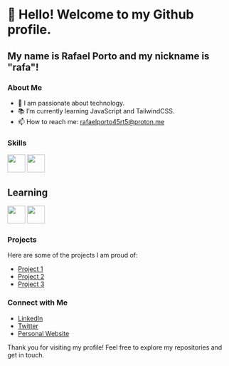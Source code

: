 # 👋 Hello! Welcome to my Github profile.

## My name is Rafael Porto and my nickname is "rafa"!

### About Me
- 🌟 I am passionate about technology.
- 📚 I’m currently learning JavaScript and TailwindCSS.
- 📫 How to reach me: rafaelporto45rt5@proton.me

### Skills

<img src="https://cdn.jsdelivr.net/gh/devicons/devicon@latest/icons/html5/html5-original.svg" width="40" height="40" />
<img src="https://cdn.jsdelivr.net/gh/devicons/devicon@latest/icons/css3/css3-original.svg" width="40" height="40" />

## Learning

<img src="https://cdn.jsdelivr.net/gh/devicons/devicon@latest/icons/javascript/javascript-original.svg" width="40" height="40" />
<img src="https://cdn.jsdelivr.net/gh/devicons/devicon@latest/icons/tailwindcss/tailwindcss-original-wordmark.svg" width="40" height="40" />

### Projects
Here are some of the projects I am proud of:

- [Project 1](link_to_project_1)
- [Project 2](link_to_project_2)
- [Project 3](link_to_project_3)

### Connect with Me
- [LinkedIn](link_to_linkedin)
- [Twitter](link_to_twitter)
- [Personal Website](link_to_website)

Thank you for visiting my profile! Feel free to explore my repositories and get in touch.
